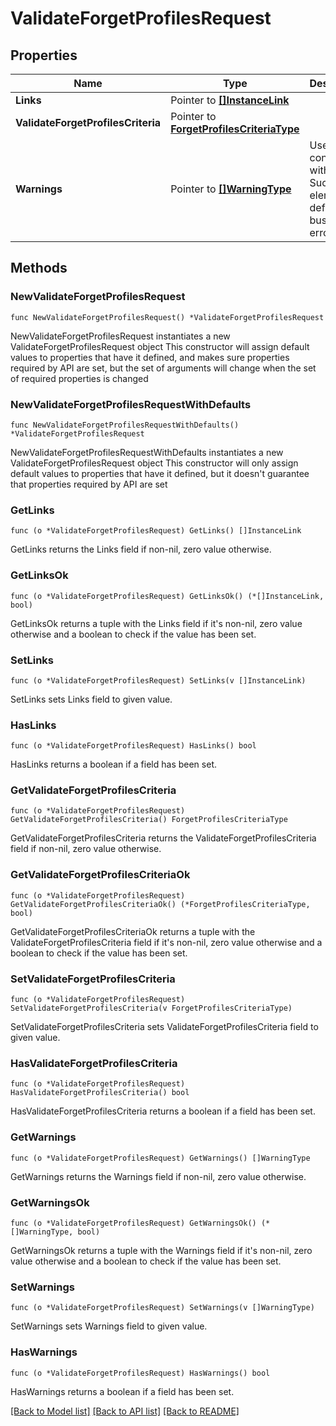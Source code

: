 # ValidateForgetProfilesRequest

## Properties

Name | Type | Description | Notes
------------ | ------------- | ------------- | -------------
**Links** | Pointer to [**[]InstanceLink**](InstanceLink.md) |  | [optional] 
**ValidateForgetProfilesCriteria** | Pointer to [**ForgetProfilesCriteriaType**](ForgetProfilesCriteriaType.md) |  | [optional] 
**Warnings** | Pointer to [**[]WarningType**](WarningType.md) | Used in conjunction with the Success element to define a business error. | [optional] 

## Methods

### NewValidateForgetProfilesRequest

`func NewValidateForgetProfilesRequest() *ValidateForgetProfilesRequest`

NewValidateForgetProfilesRequest instantiates a new ValidateForgetProfilesRequest object
This constructor will assign default values to properties that have it defined,
and makes sure properties required by API are set, but the set of arguments
will change when the set of required properties is changed

### NewValidateForgetProfilesRequestWithDefaults

`func NewValidateForgetProfilesRequestWithDefaults() *ValidateForgetProfilesRequest`

NewValidateForgetProfilesRequestWithDefaults instantiates a new ValidateForgetProfilesRequest object
This constructor will only assign default values to properties that have it defined,
but it doesn't guarantee that properties required by API are set

### GetLinks

`func (o *ValidateForgetProfilesRequest) GetLinks() []InstanceLink`

GetLinks returns the Links field if non-nil, zero value otherwise.

### GetLinksOk

`func (o *ValidateForgetProfilesRequest) GetLinksOk() (*[]InstanceLink, bool)`

GetLinksOk returns a tuple with the Links field if it's non-nil, zero value otherwise
and a boolean to check if the value has been set.

### SetLinks

`func (o *ValidateForgetProfilesRequest) SetLinks(v []InstanceLink)`

SetLinks sets Links field to given value.

### HasLinks

`func (o *ValidateForgetProfilesRequest) HasLinks() bool`

HasLinks returns a boolean if a field has been set.

### GetValidateForgetProfilesCriteria

`func (o *ValidateForgetProfilesRequest) GetValidateForgetProfilesCriteria() ForgetProfilesCriteriaType`

GetValidateForgetProfilesCriteria returns the ValidateForgetProfilesCriteria field if non-nil, zero value otherwise.

### GetValidateForgetProfilesCriteriaOk

`func (o *ValidateForgetProfilesRequest) GetValidateForgetProfilesCriteriaOk() (*ForgetProfilesCriteriaType, bool)`

GetValidateForgetProfilesCriteriaOk returns a tuple with the ValidateForgetProfilesCriteria field if it's non-nil, zero value otherwise
and a boolean to check if the value has been set.

### SetValidateForgetProfilesCriteria

`func (o *ValidateForgetProfilesRequest) SetValidateForgetProfilesCriteria(v ForgetProfilesCriteriaType)`

SetValidateForgetProfilesCriteria sets ValidateForgetProfilesCriteria field to given value.

### HasValidateForgetProfilesCriteria

`func (o *ValidateForgetProfilesRequest) HasValidateForgetProfilesCriteria() bool`

HasValidateForgetProfilesCriteria returns a boolean if a field has been set.

### GetWarnings

`func (o *ValidateForgetProfilesRequest) GetWarnings() []WarningType`

GetWarnings returns the Warnings field if non-nil, zero value otherwise.

### GetWarningsOk

`func (o *ValidateForgetProfilesRequest) GetWarningsOk() (*[]WarningType, bool)`

GetWarningsOk returns a tuple with the Warnings field if it's non-nil, zero value otherwise
and a boolean to check if the value has been set.

### SetWarnings

`func (o *ValidateForgetProfilesRequest) SetWarnings(v []WarningType)`

SetWarnings sets Warnings field to given value.

### HasWarnings

`func (o *ValidateForgetProfilesRequest) HasWarnings() bool`

HasWarnings returns a boolean if a field has been set.


[[Back to Model list]](../README.md#documentation-for-models) [[Back to API list]](../README.md#documentation-for-api-endpoints) [[Back to README]](../README.md)


